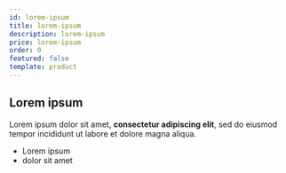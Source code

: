 ```yaml
---
id: lorem-ipsum
title: lorem-ipsum
description: lorem-ipsum
price: lorem-ipsum
order: 0
featured: false
template: product
---
```

## Lorem ipsum

Lorem ipsum dolor sit amet, **consectetur adipiscing elit**, sed do eiusmod tempor incididunt ut labore et dolore magna aliqua.

- Lorem ipsum
- dolor sit amet